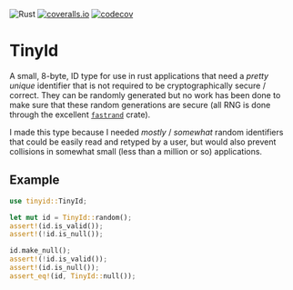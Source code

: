 <!--
 Copyright (c) 2022 Tony Barbitta
 
 This Source Code Form is subject to the terms of the Mozilla Public
 License, v. 2.0. If a copy of the MPL was not distributed with this
 file, You can obtain one at http://mozilla.org/MPL/2.0/.
-->

![Rust](https://github.com/tonyb983/tinyid/actions/workflows/rust_cached.yml/badge.svg)
[![coveralls.io](https://coveralls.io/repos/github/tonyb983/tinyid/badge.svg?branch=main)](https://coveralls.io/github/tonyb983/tinyid?branch=main)
[![codecov](https://codecov.io/gh/tonyb983/tinyid/branch/main/graph/badge.svg?token=TKNPNKU8IC)](https://codecov.io/gh/tonyb983/tinyid)

# TinyId

A small, 8-byte, ID type for use in rust applications that need a *pretty unique* identifier that is not required to be cryptographically secure / correct. They can be randomly generated but no work has been done to make sure that these random generations are secure (all RNG is done through the excellent [`fastrand`](https://crates.io/crates/fastrand) crate).

I made this type because I needed *mostly* / *somewhat* random identifiers that could be easily read and retyped by a user, but would also prevent collisions in somewhat small (less than a million or so) applications.

## Example
```rust
use tinyid::TinyId;

let mut id = TinyId::random();
assert!(id.is_valid());
assert!(!id.is_null());

id.make_null();
assert!(!id.is_valid());
assert!(id.is_null());
assert_eq!(id, TinyId::null());
```